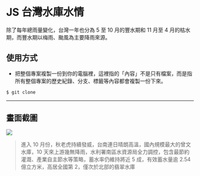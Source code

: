# JS 台灣水庫水情

除了每年總雨量變化，台灣一年也分為 5 至 10 月的豐水期和 11 月至 4 月的枯水期，而豐水期以梅雨、颱風為主要降雨來源。

## 使用方式
- 把整個專案複製一份到你的電腦裡，這裡指的「內容」不是只有檔案，而是指所有整個專案的歷史紀錄、分支、標籤等內容都會複製一份下來。
```sh
$ git clone
```

----

## 畫面截圖
![](https://i.imgur.com/ZIJBQ3P.png)
> 進入 10 月份，秋老虎持續發威，台南連日晴朗高溫，國內規模最大的曾文水庫，10 天來上游幾無降雨，水利署南區水資源局全力調控，包含最節約灌溉、產業自主節水等策略，蓄水率仍維持將近 5 成，有效蓄水量逾 2.54 億立方米，高居全國第 2，僅次於北部的翡翠水庫